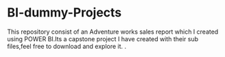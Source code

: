 # BI-dummy-Projects
This repository consist of an Adventure works sales report which I created using POWER BI.Its a capstone project I have created with their sub files,feel free to download and explore it. .
